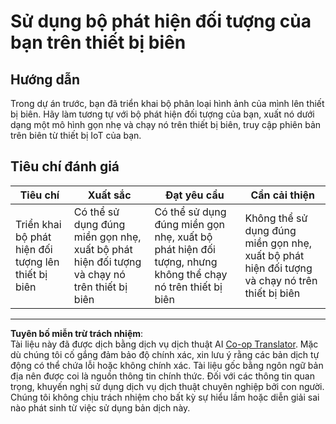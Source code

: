 <!--
CO_OP_TRANSLATOR_METADATA:
{
  "original_hash": "3cf7783991ec0ee4f6041223924894c7",
  "translation_date": "2025-08-27T20:43:02+00:00",
  "source_file": "5-retail/lessons/2-check-stock-device/assignment.md",
  "language_code": "vi"
}
-->
# Sử dụng bộ phát hiện đối tượng của bạn trên thiết bị biên

## Hướng dẫn

Trong dự án trước, bạn đã triển khai bộ phân loại hình ảnh của mình lên thiết bị biên. Hãy làm tương tự với bộ phát hiện đối tượng của bạn, xuất nó dưới dạng một mô hình gọn nhẹ và chạy nó trên thiết bị biên, truy cập phiên bản trên biên từ thiết bị IoT của bạn.

## Tiêu chí đánh giá

| Tiêu chí | Xuất sắc | Đạt yêu cầu | Cần cải thiện |
| -------- | --------- | ----------- | ------------- |
| Triển khai bộ phát hiện đối tượng lên thiết bị biên | Có thể sử dụng đúng miền gọn nhẹ, xuất bộ phát hiện đối tượng và chạy nó trên thiết bị biên | Có thể sử dụng đúng miền gọn nhẹ, xuất bộ phát hiện đối tượng, nhưng không thể chạy nó trên thiết bị biên | Không thể sử dụng đúng miền gọn nhẹ, xuất bộ phát hiện đối tượng và chạy nó trên thiết bị biên |

---

**Tuyên bố miễn trừ trách nhiệm**:  
Tài liệu này đã được dịch bằng dịch vụ dịch thuật AI [Co-op Translator](https://github.com/Azure/co-op-translator). Mặc dù chúng tôi cố gắng đảm bảo độ chính xác, xin lưu ý rằng các bản dịch tự động có thể chứa lỗi hoặc không chính xác. Tài liệu gốc bằng ngôn ngữ bản địa nên được coi là nguồn thông tin chính thức. Đối với các thông tin quan trọng, khuyến nghị sử dụng dịch vụ dịch thuật chuyên nghiệp bởi con người. Chúng tôi không chịu trách nhiệm cho bất kỳ sự hiểu lầm hoặc diễn giải sai nào phát sinh từ việc sử dụng bản dịch này.